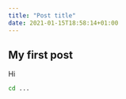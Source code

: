 ```yaml
---
title: "Post title"
date: 2021-01-15T18:58:14+01:00
---
```


## My first post

Hi

```bash
cd ...
```
